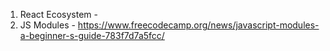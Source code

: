 1. React Ecosystem - 
2. JS Modules - https://www.freecodecamp.org/news/javascript-modules-a-beginner-s-guide-783f7d7a5fcc/